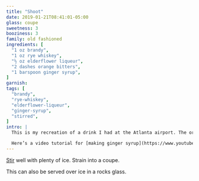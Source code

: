 ```yaml
---
title: "Shoot"
date: 2019-01-21T08:41:01-05:00
glass: coupe
sweetness: 3
booziness: 3
family: old fashioned
ingredients: [
  "1 oz brandy",
  "1 oz rye whiskey",
  "½ oz elderflower liqueur",
  "2 dashes orange bitters",
  "1 barspoon ginger syrup",
]
garnish:
tags: [
  "brandy",
  "rye-whiskey",
  "elderflower-liqueur",
  "ginger-syrup",
  "stirred",
]
intro: |
  This is my recreation of a drink I had at the Atlanta airport. The original was made with Templeton Rye and Hennessy Cognac.

  Here’s a video tutorial for [making ginger syrup](https://www.youtube.com/watch?v=5Jx2t0DgoWc).
---
```

[Stir](/techniques/stirring/) well with plenty of ice. Strain into a coupe.

This can also be served over ice in a rocks glass.
